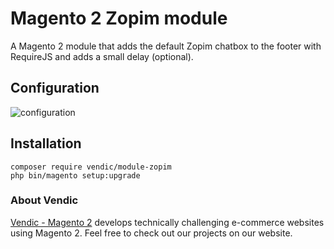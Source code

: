 # Magento 2 Zopim module

A Magento 2 module that adds the default Zopim chatbox to the footer with RequireJS and adds a small delay (optional). 

## Configuration

![configuration]



[configuration]: https://github.com/Vendic/module-zopim/blob/master/docs/configuration.png "Magento 2 configuration"

## Installation
```
composer require vendic/module-zopim
php bin/magento setup:upgrade
```


### About Vendic
[Vendic - Magento 2](https://vendic.nl "Vendic Homepage") develops technically challenging e-commerce websites using Magento 2. Feel free to check out our projects on our website.

